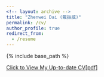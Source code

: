 ```yaml
---
<!-- layout: archive -->
title: "Zhenwei Dai (戴振威)"
permalink: /cv/
author_profile: true
redirect_from:
  - /resume
---
```


{% include base_path %}

[Click to View My Up-to-date CV[pdf]](https://DAIZHENWEI.github.io/files/Zhenwei_DAI_CV.pdf)
